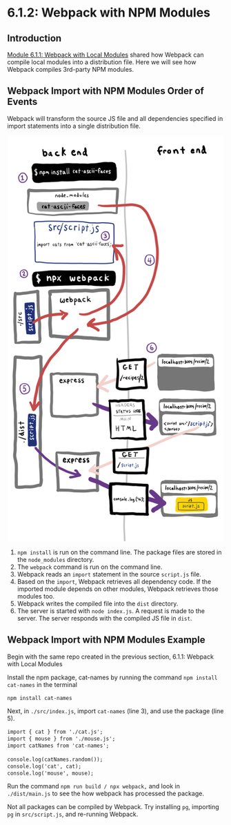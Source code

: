 # 6.1.2: Webpack with NPM Modules

## Introduction

[Module 6.1.1: Webpack with Local Modules](6.1.1-webpack-with-local-modules.md) shared how Webpack can compile local modules into a distribution file. Here we will see how Webpack compiles 3rd-party NPM modules.

## Webpack Import with NPM Modules Order of Events

Webpack will transform the source JS file and all dependencies specified in import statements into a single distribution file.

![](../../.gitbook/assets/webpack-copy-2.jpg)

1. `npm install` is run on the command line. The package files are stored in the `node_modules` directory.
2. The `webpack` command is run on the command line.
3. Webpack reads an `import` statement in the source `script.js` file.
4. Based on the `import`, Webpack retrieves all dependency code. If the imported module depends on other modules, Webpack retrieves those modules too.
5. Webpack writes the compiled file into the `dist` directory.
6. The server is started with `node index.js`. A request is made to the server. The server responds with the compiled JS file in `dist`.

## Webpack Import with NPM Modules Example

Begin with the same repo created in the previous section, 6.1.1: Webpack with Local Modules

Install the npm package, cat-names by running the command `npm install cat-names` in the terminal

```
npm install cat-names
```

Next, in `./src/index.js`, import `cat-names` (line 3), and use the package (line 5).

```
import { cat } from './cat.js';
import { mouse } from './mouse.js'; 
import catNames from 'cat-names';

console.log(catNames.random());
console.log('cat', cat);
console.log('mouse', mouse);
```

Run the command `npm run build / npx webpack,` and look in `./dist/main.js` to see the how webpack has processed the package.

Not all packages can be compiled by Webpack. Try installing `pg`, importing `pg` in `src/script.js`, and re-running Webpack.
